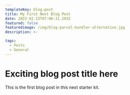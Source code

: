 ```yaml
---
templateKey: blog-post
title: My First Next Blog Post
date: 2022-02-22T07:06:11.293Z
featured: false
featuredimage: /img/blog-parcel-bundler-alternative.jpg
description: >-

tags:
  - Posts
  - General
---
```


# Exciting blog post title here

This is the first blog post in this next starter kit.
